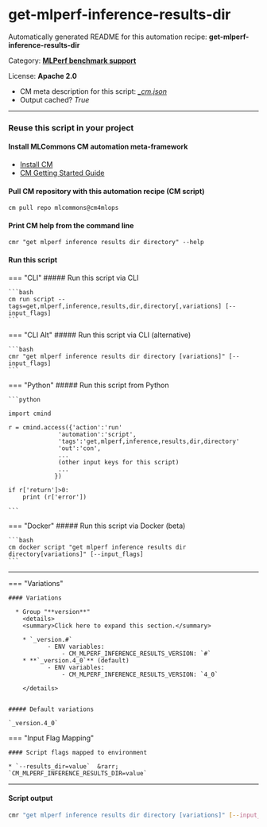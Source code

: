 # get-mlperf-inference-results-dir
Automatically generated README for this automation recipe: **get-mlperf-inference-results-dir**

Category: **[MLPerf benchmark support](..)**

License: **Apache 2.0**


* CM meta description for this script: *[_cm.json](https://github.com/mlcommons/cm4mlops/tree/main/script/get-mlperf-inference-results-dir/_cm.json)*
* Output cached? *True*

---
### Reuse this script in your project

#### Install MLCommons CM automation meta-framework

* [Install CM](https://docs.mlcommons.org/ck/install)
* [CM Getting Started Guide](https://docs.mlcommons.org/ck/getting-started/)

#### Pull CM repository with this automation recipe (CM script)

```cm pull repo mlcommons@cm4mlops```

#### Print CM help from the command line

````cmr "get mlperf inference results dir directory" --help````

#### Run this script

=== "CLI"
    ##### Run this script via CLI

    ```bash
    cm run script --tags=get,mlperf,inference,results,dir,directory[,variations] [--input_flags]
    ```
=== "CLI Alt"
    ##### Run this script via CLI (alternative)


    ```bash
    cmr "get mlperf inference results dir directory [variations]" [--input_flags]
    ```

=== "Python"
    ##### Run this script from Python


    ```python

    import cmind

    r = cmind.access({'action':'run'
                  'automation':'script',
                  'tags':'get,mlperf,inference,results,dir,directory'
                  'out':'con',
                  ...
                  (other input keys for this script)
                  ...
                 })

    if r['return']>0:
        print (r['error'])

    ```


=== "Docker"
    ##### Run this script via Docker (beta)

    ```bash
    cm docker script "get mlperf inference results dir directory[variations]" [--input_flags]
    ```
___

=== "Variations"


    #### Variations

      * Group "**version**"
        <details>
        <summary>Click here to expand this section.</summary>

        * `_version.#`
               - ENV variables:
                   - CM_MLPERF_INFERENCE_RESULTS_VERSION: `#`
        * **`_version.4_0`** (default)
               - ENV variables:
                   - CM_MLPERF_INFERENCE_RESULTS_VERSION: `4_0`

        </details>


    ##### Default variations

    `_version.4_0`
=== "Input Flag Mapping"


    #### Script flags mapped to environment

    * `--results_dir=value`  &rarr;  `CM_MLPERF_INFERENCE_RESULTS_DIR=value`




___
#### Script output
```bash
cmr "get mlperf inference results dir directory [variations]" [--input_flags] -j
```